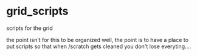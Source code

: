 # grid_scripts
scripts for the grid

the point isn't for this to be organized well, the point is to have a place to put scripts so that when /scratch gets cleaned
you don't lose everyting....